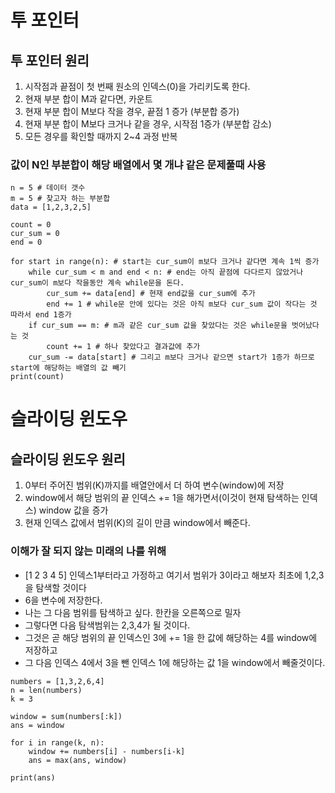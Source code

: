 # 투 포인터
## 투 포인터 원리
1. 시작점과 끝점이 첫 번째 원소의 인덱스(0)을 가리키도록 한다.
2. 현재 부분 합이 M과 같다면, 카운트
3. 현재 부분 합이 M보다 작을 경우, 끝점 1 증가 (부분합 증가)
4. 현재 부분 합이 M보다 크거나 같을 경우, 시작점 1증가 (부분합 감소)
5. 모든 경우를 확인할 때까지 2~4 과정 반복

### 값이 N인 부분합이 해당 배열에서 몇 개냐 같은 문제풀때 사용
```
n = 5 # 데이터 갯수
m = 5 # 찾고자 하는 부분합
data = [1,2,3,2,5]

count = 0
cur_sum = 0
end = 0

for start in range(n): # start는 cur_sum이 m보다 크거나 같다면 계속 1씩 증가
    while cur_sum < m and end < n: # end는 아직 끝점에 다다르지 않았거나 cur_sum이 m보다 작을동안 계속 while문을 돈다.
        cur_sum += data[end] # 현재 end값을 cur_sum에 추가
        end += 1 # while문 안에 있다는 것은 아직 m보다 cur_sum 값이 작다는 것 따라서 end 1증가
    if cur_sum == m: # m과 같은 cur_sum 값을 찾았다는 것은 while문을 벗어났다는 것
        count += 1 # 하나 찾았다고 결과값에 추가
    cur_sum -= data[start] # 그리고 m보다 크거나 같으면 start가 1증가 하므로 start에 해당하는 배열의 값 빼기
print(count)
```



# 슬라이딩 윈도우
## 슬라이딩 윈도우 원리
1. 0부터 주어진 범위(K)까지를 배열안에서 더 하여 변수(window)에 저장
2. window에서 해당 범위의 끝 인덱스 += 1을 해가면서(이것이 현재 탐색하는 인덱스) window 값을 증가
3. 현재 인덱스 값에서 범위(K)의 길이 만큼 window에서 빼준다.
### 이해가 잘 되지 않는 미래의 나를 위해
- [1 2 3 4 5] 인덱스1부터라고 가정하고 여기서 범위가 3이라고 해보자 최초에 1,2,3을 탐색할 것이다 
- 6을 변수에 저장한다.
- 나는 그 다음 범위를 탐색하고 싶다. 한칸을 오른쪽으로 밀자
- 그렇다면 다음 탐색범위는 2,3,4가 될 것이다.
- 그것은 곧 해당 범위의 끝 인덱스인 3에 += 1을 한 값에 해당하는 4를 window에 저장하고
- 그 다음 인덱스 4에서 3을 뺀 인덱스 1에 해당하는 값 1을 window에서 빼줄것이다.
```
numbers = [1,3,2,6,4]
n = len(numbers)
k = 3

window = sum(numbers[:k])
ans = window

for i in range(k, n):
    window += numbers[i] - numbers[i-k]
    ans = max(ans, window)

print(ans)
```